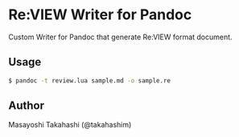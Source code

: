 # Re:VIEW Writer for Pandoc

Custom Writer for Pandoc that generate Re:VIEW format document.

## Usage

```sh
$ pandoc -t review.lua sample.md -o sample.re
```

## Author

Masayoshi Takahashi (@takahashim)
